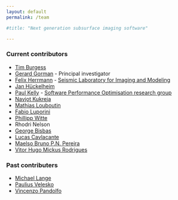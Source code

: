 ```yaml
---
layout: default
permalink: /team

#title: "Next generation subsurface imaging software"

---
```


### Current contributors

* [Tim Burgess](https://github.com/tjb900)
* [Gerard Gorman](http://www.imperial.ac.uk/people/g.gorman) - Principal investigator
* [Felix Herrmann](https://www.slim.eos.ubc.ca/felix) - [Seismic Laboratory for Imaging and Modeling](https://www.slim.eos.ubc.ca)
* [Jan Hückelheim](https://github.com/jhueckelheim)
* [Paul Kelly](http://www.doc.ic.ac.uk/~phjk/) - [Software Performance Optimisation research group](https://wwwhomes.doc.ic.ac.uk/~phjk/SPO-Webpages/index.html)
* [Navjot Kukreja](https://github.com/navjotk)
* [Mathias Louboutin](https://www.slim.eos.ubc.ca/content/mathias-louboutin)
* [Fabio Luporini](https://www.doc.ic.ac.uk/~fl1612)
* [Phillipp Witte](https://github.com/philippwitte)
* Rhodri Nelson
* [George Bisbas](https://www.imperial.ac.uk/people/g.bisbas18)
* [Lucas Cavlacante](http://buscatextual.cnpq.br/buscatextual/visualizacv.do?metodo=apresentar&id=K4235851H0)
* [Maelso Bruno P.N. Pereira](https://www.researchgate.net/profile/Maelso_Pereira)
* [Vitor Hugo Mickus Rodrigues](https://www.researchgate.net/profile/Vitor_Rodrigues23)


### Past contributers
* [Michael Lange](https://github.com/mlange05)
* [Paulius Velesko](https://github.com/pvelesko)
* [Vincenzo Pandolfo](https://github.com/vincepandolfo)
